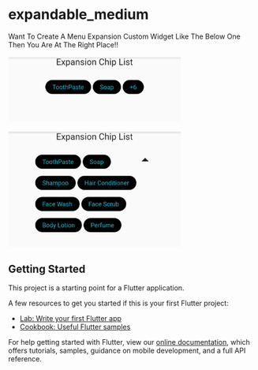 # expandable_medium

Want To Create A Menu Expansion Custom Widget Like The Below One Then You Are At The Right Place!!
<br>
<br>
<img src="https://github.com/UVCoder1002/Menu_Expansion_Using_Expandable_Widget/blob/master/menu_collapsed_view.jpg" width="350" title="Collapsed View">
<br>
<br>
<img src="https://github.com/UVCoder1002/Menu_Expansion_Using_Expandable_Widget/blob/master/menu_expanded_view.jpg" width="350" title="Expanded View">

## Getting Started

This project is a starting point for a Flutter application.

A few resources to get you started if this is your first Flutter project:

- [Lab: Write your first Flutter app](https://flutter.dev/docs/get-started/codelab)
- [Cookbook: Useful Flutter samples](https://flutter.dev/docs/cookbook)

For help getting started with Flutter, view our
[online documentation](https://flutter.dev/docs), which offers tutorials,
samples, guidance on mobile development, and a full API reference.
